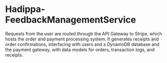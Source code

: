 # Hadippa-FeedbackManagementService

Requests from the user are routed through the API Gateway to Stripe, which hosts the order and payment processing system. It generates receipts and order confirmations, interfacing with users and a DynamoDB database and the payment gateway, with data models for orders, transaction logs, and receipts.